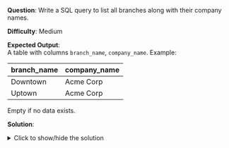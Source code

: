 **Question**: Write a SQL query to list all branches along with their company names.

**Difficulty**: Medium

**Expected Output**:  
A table with columns `branch_name`, `company_name`. Example:

| branch_name | company_name |
|-------------|--------------|
| Downtown    | Acme Corp    |
| Uptown      | Acme Corp    |

Empty if no data exists.

**Solution**:
<details>
<summary>Click to show/hide the solution</summary>

```sql
SELECT branches.name AS branch_name, companies.name AS company_name
FROM branches
JOIN companies ON branches.company_id = companies.id;
```
</details>